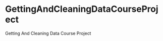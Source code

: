 GettingAndCleaningDataCourseProject
===================================

Getting And Cleaning Data Course Project
